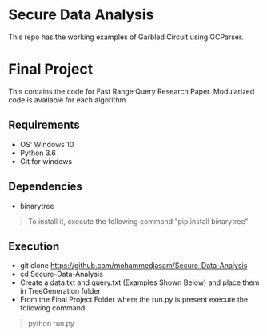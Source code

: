 # Secure Data Analysis
This repo has the working examples of Garbled Circuit using GCParser.

# Final Project
This contains the code for Fast Range Query Research Paper. Modularized code is available for each algorithm

## Requirements
- OS: Windows 10
- Python 3.6
- Git for windows

## Dependencies
- binarytree
> To install it, execute the following command "pip install binarytree"

## Execution
 - git clone https://github.com/mohammedjasam/Secure-Data-Analysis
 - cd Secure-Data-Analysis
 - Create a data.txt and query.txt (Examples Shown Below) and place them in TreeGeneration folder
 - From the Final Project Folder where the run.py is present execute the following command
 > python run.py
